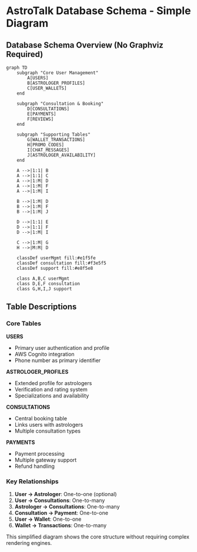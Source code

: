 # AstroTalk Database Schema - Simple Diagram

## Database Schema Overview (No Graphviz Required)

```mermaid
graph TD
    subgraph "Core User Management"
        A[USERS]
        B[ASTROLOGER_PROFILES]
        C[USER_WALLETS]
    end
    
    subgraph "Consultation & Booking"
        D[CONSULTATIONS]
        E[PAYMENTS]
        F[REVIEWS]
    end
    
    subgraph "Supporting Tables"
        G[WALLET_TRANSACTIONS]
        H[PROMO_CODES]
        I[CHAT_MESSAGES]
        J[ASTROLOGER_AVAILABILITY]
    end

    A -->|1:1| B
    A -->|1:1| C
    A -->|1:M| D
    A -->|1:M| F
    A -->|1:M| I

    B -->|1:M| D
    B -->|1:M| F
    B -->|1:M| J

    D -->|1:1| E
    D -->|1:1| F
    D -->|1:M| I

    C -->|1:M| G
    H -->|M:M| D

    classDef userMgmt fill:#e1f5fe
    classDef consultation fill:#f3e5f5
    classDef support fill:#e8f5e8

    class A,B,C userMgmt
    class D,E,F consultation
    class G,H,I,J support
```

## Table Descriptions

### Core Tables

**USERS**
- Primary user authentication and profile
- AWS Cognito integration
- Phone number as primary identifier

**ASTROLOGER_PROFILES**
- Extended profile for astrologers
- Verification and rating system
- Specializations and availability

**CONSULTATIONS**
- Central booking table
- Links users with astrologers
- Multiple consultation types

**PAYMENTS**
- Payment processing
- Multiple gateway support
- Refund handling

### Key Relationships

1. **User → Astrologer**: One-to-one (optional)
2. **User → Consultations**: One-to-many
3. **Astrologer → Consultations**: One-to-many
4. **Consultation → Payment**: One-to-one
5. **User → Wallet**: One-to-one
6. **Wallet → Transactions**: One-to-many

This simplified diagram shows the core structure without requiring complex rendering engines.
